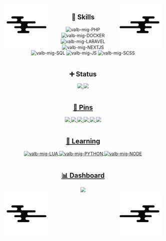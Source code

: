 <div>
<img src="assets/wave.png" width="140" align="left">
<img src="assets/wave_2.png" width="140" align="right">
</div>

<h2 align="center">📑 Skills</h2>
  
<div align="center">
  <img align="center" alt="valb-mig-PHP"     src="https://img.shields.io/badge/PHP-9578e9?style=for-the-badge&logo=php&logoColor=white&color=594BA0">
  <img align="center" alt="valb-mig-DOCKER"  src="https://img.shields.io/badge/DOCKER-1572B6?style=for-the-badge&logo=docker&logoColor=white&color=5877CC">
  <img align="center" alt="valb-mig-LARAVEL" src="https://img.shields.io/badge/LARAVEL-d67272?style=for-the-badge&logo=laravel&logoColor=white&color=d67272">
  <img align="center" alt="valb-mig-NEXTJS"  src="https://img.shields.io/badge/NEXTJS-e8a655?style=for-the-badge&logo=next.js&logoColor=white&color=67C1B0">
  <img align="center" alt="valb-mig-SQL"     src="https://img.shields.io/badge/SQL-475CCF?style=for-the-badge&logo=mysql&logoColor=white&color=475CCF">
  <img align="center" alt="valb-mig-JS"      src="https://img.shields.io/badge/JS-1572B6?style=for-the-badge&logo=javascript&logoColor=white&color=CF9D71">
  <img align="center" alt="valb-mig-SCSS"    src="https://img.shields.io/badge/SASS-71D5C3?style=for-the-badge&logo=sass&logoColor=white&color=B36797">
</div>

<br>

<div align="center">
  <h2>➕ Status</h2>
</div>

<div align="center">
  <a href="https://github.com/valb-mig">
  <img height="180em" src="https://github-readme-stats.vercel.app/api?username=valb-mig&rank_icon=github&hide_rank=true&show_icons=true&bg_color=070707&title_color=CF9D71&icon_color=594BA0&include_all_commits=true&count_private=true&hide_border=true&border_radius=20&text_color=A5A5A5"/>
  <img height="180em" src="https://github-readme-stats.vercel.app/api/top-langs/?username=valb-mig&layout=compact&langs_count=7&hide_border=true&bg_color=070707&title_color=CF9D71&icon_color=594BA0&border_radius=20&text_color=A5A5A5"/>
</div>

<br>

<div align="center">
  <h2>📌 Pins</h2>
</div>

<div align="center">
  
  <a href="https://gist.github.com/valb-mig/8da59466a4923959927ae036e21b3e5f" target="blank">
  <img height="109em" src="https://github-readme-stats.vercel.app/api/gist/?id=8da59466a4923959927ae036e21b3e5f&layout=compact&langs_count=7&hide_border=true&bg_color=070707&title_color=CF9D71&icon_color=594BA0&border_radius=20&text_color=A5A5A5"/>

  <a href="https://github.com/valb-mig/.dotfiles" target="blank">
  <img height="110px" src="https://github-readme-stats.vercel.app/api/pin?username=valb-mig&show_icons=true&bg_color=070707&title_color=CF9D71&icon_color=594BA0&repo=.dotfiles&hide_border=true&border_radius=20&text_color=A5A5A5"/>  
  
  <a href="https://github.com/valb-mig/todo-web-app" target="blank">
  <img height="110px" src="https://github-readme-stats.vercel.app/api/pin?username=valb-mig&show_icons=true&bg_color=070707&title_color=CF9D71&icon_color=594BA0&repo=todo-web-app&hide_border=true&border_radius=20&text_color=A5A5A5"/> 

  <a href="https://github.com/valb-mig/mercado-barato" target="blank">
  <img height="110px" src="https://github-readme-stats.vercel.app/api/pin?username=valb-mig&show_icons=true&bg_color=070707&title_color=CF9D71&icon_color=594BA0&repo=mercado-barato&hide_border=true&border_radius=20&text_color=A5A5A5"/> 

  <a href="https://github.com/valb-mig/decrypt" target="blank">
  <img height="110px" src="https://github-readme-stats.vercel.app/api/pin?username=valb-mig&show_icons=true&bg_color=070707&title_color=CF9D71&icon_color=594BA0&repo=decrypt&hide_border=true&border_radius=20&text_color=A5A5A5"/> 

  <a href="https://github.com/valb-mig/edit.r" target="blank">
  <img height="110px" src="https://github-readme-stats.vercel.app/api/pin?username=valb-mig&show_icons=true&bg_color=070707&title_color=CF9D71&icon_color=594BA0&repo=edit.r&hide_border=true&border_radius=20&text_color=A5A5A5"/> 
    
</div>

<br>
   
<h2 align="center">📑 Learning</h2>
  
<div align="center">
  <img align="center" alt="valb-mig-LUA"          src="https://img.shields.io/badge/LUA-1572B6?style=for-the-badge&logo=lua&logoColor=white&color=8271CF">
  <img align="center" alt="valb-mig-PYTHON"       src="https://img.shields.io/badge/PYTHON-1572B6?style=for-the-badge&logo=python&logoColor=white&color=CCAA52">
  <img align="center" alt="valb-mig-NODE"         src="https://img.shields.io/badge/NODE-1572B6?style=for-the-badge&logo=node.js&logoColor=white&color=4D9953">
</div>
    
<br>  

<div align="center">
  <h2>📊 Dashboard</h2>
</div>

<div align="center">
  <img height="100em" src="https://github-readme-stats.vercel.app/api/wakatime/?username=valb_mig&layout=compact&langs_count=7&hide_border=true&bg_color=070707&title_color=CF9D71&icon_color=594BA0&border_radius=10&text_color=A5A5A5"/>
</div>

<div>
  <img src="assets/wave.png" width="140" align="left">
  <img src="assets/wave_2.png" width="140" align="right">
</div>

